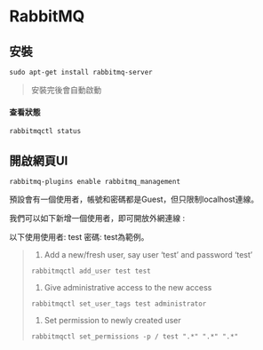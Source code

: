# RabbitMQ

## 安裝

```
sudo apt-get install rabbitmq-server
```

> 安裝完後會自動啟動

#### 查看狀態

```
rabbitmqctl status
```

## 開啟網頁UI

```
rabbitmq-plugins enable rabbitmq_management
```

預設會有一個使用者，帳號和密碼都是Guest，但只限制localhost連線。

我們可以如下新增一個使用者，即可開放外網連線 :

以下使用使用者: test 密碼: test為範例。

> 1. Add a new/fresh user, say user ‘test’ and password ‘test’
>
> ```
> rabbitmqctl add_user test test
> ```
>
> 1. Give administrative access to the new access
>
> ```
> rabbitmqctl set_user_tags test administrator
> ```
>
> 1. Set permission to newly created user
>
> ```
> rabbitmqctl set_permissions -p / test ".*" ".*" ".*"
> ```



